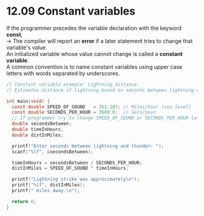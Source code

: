 # 12.09 Constant variables

If the programmer precedes the variable declaration with the keyword **const**,   
-> The compiler will report an **error** if a later statement tries to change that variable's value.   
An initialized variable whose value cannot change is called a **constant variable**.   
A common convention is to name constant variables using upper case letters with words separated by underscores.   
```c
// Constant variable example: Lightning distance.
// Estimates distance of lightning based on seconds between lightning and thunder.

int main(void) {
  const double SPEED_OF_SOUND   = 761.207; // Miles/hour (sea level)
  const double SECONDS_PER_HOUR = 3600.0;  // Secs/hour
  // If programmer try to change SPEED_OF_SOUND or SECONDS_PER_HOUR later, the program will make error.
  double secondsBetween;
  double timeInHours;
  double distInMiles;

  printf("Enter seconds between lightning and thunder: ");
  scanf("%lf", &secondsBetween);

  timeInHours = secondsBetween / SECONDS_PER_HOUR;
  distInMiles = SPEED_OF_SOUND * timeInHours;

  printf("Lightning strike was approximately\n");
  printf("%lf", distInMiles);
  printf(" miles away.\n");

  return 0;
}
```
